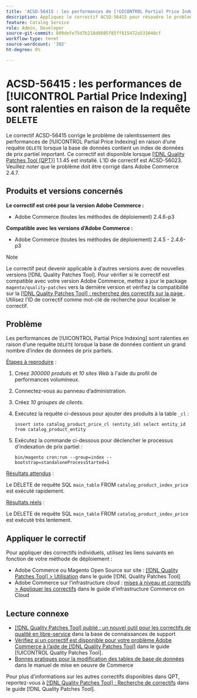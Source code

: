 ```yaml
---
title: 'ACSD-56415 : les performances de [!UICONTROL Partial Price Indexing] ralenties en raison de la requête "DELETE"'
description: Appliquez le correctif ACSD-56415 pour résoudre le problème Adobe Commerce où les performances de [!UICONTROL Partial Price Indexing] sont ralenties en raison d’une requête "DELETE" lorsque la base de données contient un grand nombre de données de prix partielles à indexer.
feature: Catalog Service
role: Admin, Developer
source-git-commit: 809defe75d7b218d8085f85ff815472a531040cf
workflow-type: tm+mt
source-wordcount: '392'
ht-degree: 0%

---
```


# ACSD-56415 : les performances de [!UICONTROL Partial Price Indexing] sont ralenties en raison de la requête `DELETE`

Le correctif ACSD-56415 corrige le problème de ralentissement des performances de [!UICONTROL Partial Price Indexing] en raison d’une requête `DELETE` lorsque la base de données contient un index de données de prix partiel important. Ce correctif est disponible lorsque [[!DNL Quality Patches Tool (QPT)]](https://experienceleague.adobe.com/en/docs/commerce-knowledge-base/kb/announcements/commerce-announcements/magento-quality-patches-released-new-tool-to-self-serve-quality-patches) 1.1.45 est installé. L’ID de correctif est ACSD-56023. Veuillez noter que le problème doit être corrigé dans Adobe Commerce 2.4.7.

## Produits et versions concernés

**Le correctif est créé pour la version Adobe Commerce :**

* Adobe Commerce (toutes les méthodes de déploiement) 2.4.6-p3

**Compatible avec les versions d’Adobe Commerce :**

* Adobe Commerce (toutes les méthodes de déploiement) 2.4.5 - 2.4.6-p3

>[!NOTE]
>
>Le correctif peut devenir applicable à d’autres versions avec de nouvelles versions [!DNL Quality Patches Tool]. Pour vérifier si le correctif est compatible avec votre version Adobe Commerce, mettez à jour le package `magento/quality-patches` vers la dernière version et vérifiez la compatibilité sur la [[!DNL Quality Patches Tool] : recherchez des correctifs sur la page ](https://experienceleague.adobe.com/tools/commerce-quality-patches/index.html). Utilisez l’ID de correctif comme mot-clé de recherche pour localiser le correctif.

## Problème

Les performances de [!UICONTROL Partial Price Indexing] sont ralenties en raison d’une requête `DELETE` lorsque la base de données contient un grand nombre d’index de données de prix partiels.

<u>Étapes à reproduire</u> :

1. Créez *300000 produits* et *10 sites Web* à l&#39;aide du profil de performances volumineux.
1. Connectez-vous au panneau d’administration.
1. Créez *10 groupes de clients*.
1. Exécutez la requête ci-dessous pour ajouter des produits à la table `_cl` :

   ``
    insert into catalog_product_price_cl (entity_id) select entity_id from catalog_product_entity
 ``

1. Exécutez la commande ci-dessous pour déclencher le processus d&#39;indexation de prix partiel :

   ``
    bin/magento cron:run --group=index --bootstrap=standaloneProcessStarted=1
 ``

<u>Résultats attendus</u> :

Le DELETE de requête SQL `main_table` FROM `catalog_product_index_price` est exécuté rapidement.

<u>Résultats réels</u> :

Le DELETE de requête SQL `main_table` FROM `catalog_product_index_price` est exécuté très lentement.

## Appliquer le correctif

Pour appliquer des correctifs individuels, utilisez les liens suivants en fonction de votre méthode de déploiement :

* Adobe Commerce ou Magento Open Source sur site : [[!DNL Quality Patches Tool] > Utilisation](/help/tools/quality-patches-tool/usage.md) dans le guide [!DNL Quality Patches Tool]
* Adobe Commerce sur l’infrastructure cloud : [mises à niveau et correctifs > Appliquer les correctifs](https://experienceleague.adobe.com/docs/commerce-cloud-service/user-guide/develop/upgrade/apply-patches.html) dans le guide d’infrastructure Commerce on Cloud

## Lecture connexe

* [[!DNL Quality Patches Tool] publié : un nouvel outil pour les correctifs de qualité en libre-service](https://experienceleague.adobe.com/en/docs/commerce-knowledge-base/kb/announcements/commerce-announcements/magento-quality-patches-released-new-tool-to-self-serve-quality-patches) dans la base de connaissances de support
* [Vérifiez si un correctif est disponible pour votre problème Adobe Commerce à l’aide de  [!DNL Quality Patches Tool]](/help/tools/quality-patches-tool/patches-available-in-qpt/check-patch-for-magento-issue-with-magento-quality-patches.md) dans le guide [!UICONTROL Quality Patches Tool].
* [ Bonnes pratiques pour la modification des tables de base de données](https://experienceleague.adobe.com/en/docs/commerce-operations/implementation-playbook/best-practices/development/modifying-core-and-third-party-tables#why-adobe-recommends-avoiding-modifications) dans le manuel de mise en oeuvre de Commerce

Pour plus d&#39;informations sur les autres correctifs disponibles dans QPT, reportez-vous à [[!DNL Quality Patches Tool] : Recherche de correctifs](https://experienceleague.adobe.com/tools/commerce-quality-patches/index.html) dans le guide [!DNL Quality Patches Tool].

